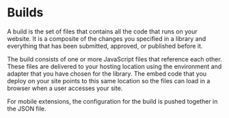 # Builds

A build is the set of files that contains all the code that runs on your website. It is a composite of the changes you specified in a library and everything that has been submitted, approved, or published before it.

The build consists of one or more JavaScript files that reference each other. These files are delivered to your hosting location using the environment and adapter that you have chosen for the library. The embed code that you deploy on your site points to this same location so the files can load in a browser when a user accesses your site.

For mobile extensions, the configuration for the build is pushed together in the JSON file. 

